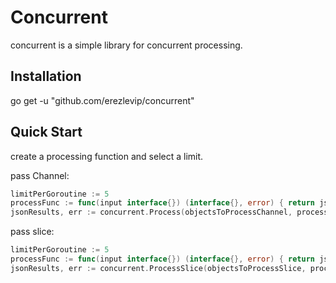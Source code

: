 # Concurrent

concurrent is a simple library for concurrent processing.

## Installation
go get -u "github.com/erezlevip/concurrent"

## Quick Start

create a processing function and select a limit.

pass Channel:
```go
limitPerGoroutine := 5
processFunc := func(input interface{}) (interface{}, error) { return json.Marshal(input) }
jsonResults, err := concurrent.Process(objectsToProcessChannel, processFunc, limitPerGoroutine)
```

pass slice:
```go
limitPerGoroutine := 5
processFunc := func(input interface{}) (interface{}, error) { return json.Marshal(input) }
jsonResults, err := concurrent.ProcessSlice(objectsToProcessSlice, processFunc, limitPerGoroutine)
```